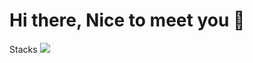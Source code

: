 # Hi there, Nice to meet you 👋

Stacks
<img src="https://img.shields.io/badge/react-#61DAFB?style=flat-square&logo=react-&logoColor=#61DAFB"/>
